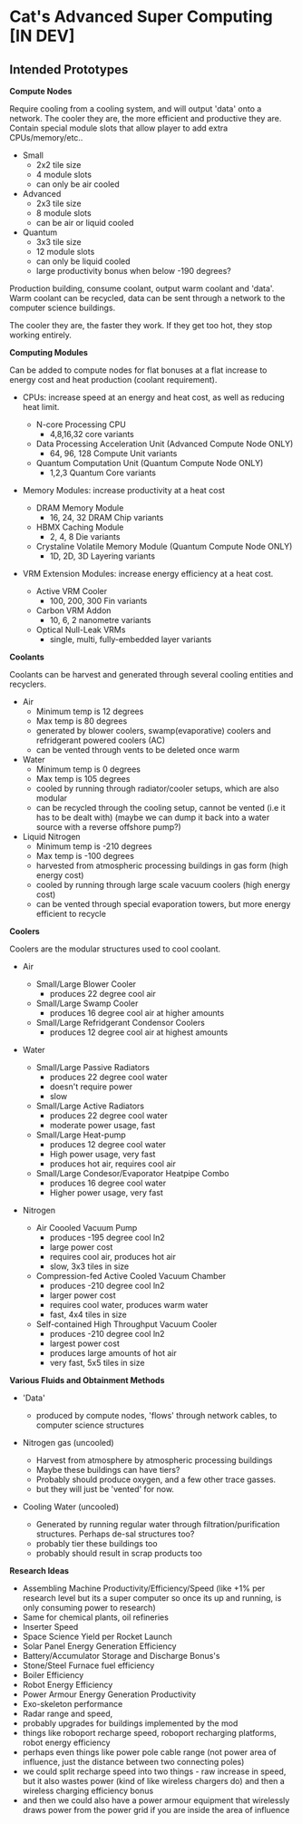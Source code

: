 # Cat's Advanced Super Computing [IN DEV]


## Intended Prototypes

**Compute Nodes**

Require cooling from a cooling system, and will output 'data' onto a network.
The cooler they are, the more efficient and productive they are.
Contain special module slots that allow player to add extra CPUs/memory/etc..

- Small
    * 2x2 tile size
    * 4 module slots
    * can only be air cooled
- Advanced
    * 2x3 tile size
    * 8 module slots
    * can be air or liquid cooled
- Quantum
    * 3x3 tile size
    * 12 module slots
    * can only be liquid cooled
    * large productivity bonus when below -190 degrees?

Production building, consume coolant, output warm coolant and 'data'. Warm coolant can be recycled, data can be sent through a network to the computer science buildings.

The cooler they are, the faster they work. If they get too hot, they stop working entirely.

**Computing Modules**

Can be added to compute nodes for flat bonuses at a flat increase to energy cost and heat production (coolant requirement).

- CPUs: increase speed at an energy and heat cost, as well as reducing heat limit.
    * N-core Processing CPU
        - 4,8,16,32 core variants
    * Data Processing Acceleration Unit (Advanced Compute Node ONLY)
        - 64, 96, 128 Compute Unit variants
    * Quantum Computation Unit (Quantum Compute Node ONLY)
        - 1,2,3 Quantum Core variants

- Memory Modules: increase productivity at a heat cost
    * DRAM Memory Module
        - 16, 24, 32 DRAM Chip variants
    * HBMX Caching Module
        - 2, 4, 8 Die variants
    * Crystaline Volatile Memory Module (Quantum Compute Node ONLY)
        - 1D, 2D, 3D Layering variants

- VRM Extension Modules: increase energy efficiency at a heat cost.
    * Active VRM Cooler
        - 100, 200, 300 Fin variants
    * Carbon VRM Addon
        - 10, 6, 2 nanometre variants
    * Optical Null-Leak VRMs
        - single, multi, fully-embedded layer variants


**Coolants**

Coolants can be harvest and generated through several cooling entities and recyclers.

- Air
    * Minimum temp is 12 degrees
    * Max temp is 80 degrees
    * generated by blower coolers, swamp(evaporative) coolers and refridgerant powered coolers (AC)
    * can be vented through vents to be deleted once warm
- Water
    * Minimum temp is 0 degrees
    * Max temp is 105 degrees
    * cooled by running through radiator/cooler setups, which are also modular
    * can be recycled through the cooling setup, cannot be vented (i.e it has to be dealt with) (maybe we can dump it back into a water source with a reverse offshore pump?)
- Liquid Nitrogen
    * Minimum temp is -210 degrees
    * Max temp is -100 degrees
    * harvested from atmospheric processing buildings in gas form (high energy cost)
    * cooled by running through large scale vacuum coolers (high energy cost)
    * can be vented through special evaporation towers, but more energy efficient to recycle

**Coolers**

Coolers are the modular structures used to cool coolant.

- Air
    * Small/Large Blower Cooler
        - produces 22 degree cool air
    * Small/Large Swamp Cooler
        - produces 16 degree cool air at higher amounts
    * Small/Large Refridgerant Condensor Coolers
        - produces 12 degree cool air at highest amounts

- Water
    * Small/Large Passive Radiators
        - produces 22 degree cool water
        - doesn't require power
        - slow
    * Small/Large Active Radiators
        - produces 22 degree cool water
        - moderate power usage, fast
    * Small/Large Heat-pump
        - produces 12 degree cool water
        - High power usage, very fast
        - produces hot air, requires cool air
    * Small/Large Condesor/Evaporator Heatpipe Combo
        - produces 16 degree cool water
        - Higher power usage, very fast

- Nitrogen
    * Air Coooled Vacuum Pump
        - produces -195 degree cool ln2
        - large power cost
        - requires cool air, produces hot air
        - slow, 3x3 tiles in size
    * Compression-fed Active Cooled Vacuum Chamber
        - produces -210 degree cool ln2
        - larger power cost
        - requires cool water, produces warm water
        - fast, 4x4 tiles in size
    * Self-contained High Throughput Vacuum Cooler
        - produces -210 degree cool ln2
        - largest power cost
        - produces large amounts of hot air
        - very fast, 5x5 tiles in size

**Various Fluids and Obtainment Methods**

- 'Data'
    * produced by compute nodes, 'flows' through network cables, to computer science structures

- Nitrogen gas (uncooled)
    * Harvest from atmosphere by atmospheric processing buildings
    * Maybe these buildings can have tiers?
    * Probably should produce oxygen, and a few other trace gasses.
    * but they will just be 'vented' for now.

- Cooling Water (uncooled)
    * Generated by running regular water through filtration/purification structures. Perhaps de-sal structures too?
    * probably tier these buildings too
    * probably should result in scrap products too


**Research Ideas**
- Assembling Machine Productivity/Efficiency/Speed (like +1% per research level but its a super computer so once its up and running, is only consuming power to research)
- Same for chemical plants, oil refineries
- Inserter Speed
- Space Science Yield per Rocket Launch
- Solar Panel Energy Generation Efficiency
- Battery/Accumulator Storage and Discharge Bonus's
- Stone/Steel Furnace fuel efficiency
- Boiler Efficiency
- Robot Energy Efficiency
- Power Armour Energy Generation Productivity
- Exo-skeleton performance
- Radar range and speed, 
- probably upgrades for buildings implemented by the mod
- things like roboport recharge speed, roboport recharging platforms, robot energy efficiency
- perhaps even things like power pole cable range (not power area of influence, just the distance between two connecting poles)
- we could split recharge speed into two things - raw increase in speed, but it also wastes power (kind of like wireless chargers do) and then a wireless charging efficiency bonus
- and then we could also have a power armour equipment that wirelessly draws power from the power grid if you are inside the area of influence